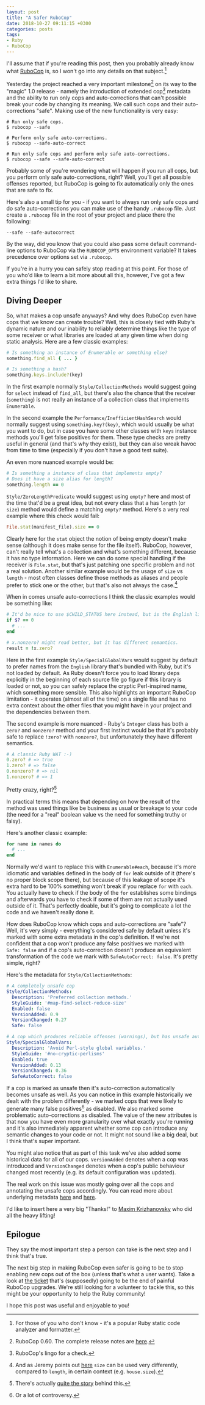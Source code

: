 ```yaml
---
layout: post
title: "A Safer RuboCop"
date: 2018-10-27 09:11:15 +0300
categories: posts
tags:
- Ruby
- RuboCop
---
```


I'll assume that if you're reading this post, then you probably already know what [RuboCop][] is, so I won't go into
any details on that subject.[^1]

Yesterday the project reached a very important milestone[^2] on its way to the "magic" 1.0 release - namely the introduction
of extended cop[^3] metadata and the ability to run only cops and auto-corrections that can't possible break your code by
changing its meaning. We call such cops and their auto-corrections "safe". Making use of the new functionality is very easy:

``` shell
# Run only safe cops.
$ rubocop --safe

# Perform only safe auto-corrections.
$ rubocop --safe-auto-correct

# Run only safe cops and perform only safe auto-corrections.
$ rubocop --safe --safe-auto-correct
```

Probably some of you're wondering what will happen if you run all cops, but you perform only safe auto-corrections, right?
Well, you'll get all possible offenses reported, but RuboCop is going to fix automatically only the ones that
are safe to fix.

Here's also a small tip for you - if you want to always run only safe cops and do safe auto-corrections you can make use
of the handy `.rubocop` file. Just create a `.rubocop` file in the root of your project and place there the following:

```
--safe --safe-autocorrect
```

By the way, did you know that you could also pass some default command-line options to RuboCop via the `RUBOCOP_OPTS` environment variable?
It takes precedence over options set via `.rubocop`.

If you're in a hurry you can safely stop reading at this point. For those of you who'd like to learn a bit more about
all this, however, I've got a few extra things I'd like to share.

## Diving Deeper

So, what makes a cop unsafe anyways? And why does RuboCop even have cops that we know can create trouble? Well, this
is closely tied with Ruby's dynamic nature and our inability to reliably determine things like the type of some
receiver or what libraries are loaded at any given time when doing static analysis. Here are a few classic examples:

``` ruby
# Is something an instance of Enumerable or something else?
something.find_all { ... }

# Is something a hash?
something.keys.include?(key)
```

In the first example normally `Style/CollectionMethods` would suggest going for `select` instead of
`find_all`, but there's also the chance that the receiver (`something`) is not really an instance of a
collection class that implements `Enumerable`.

In the second example the `Performance/InefficientHashSearch` would normally suggest using `something.key?(key)`,
which would usually be what you want to do, but in case you have some other classes with `keys` instance methods
you'll get false positives for them. These type checks are pretty useful in general (and that's why they exist), but
they can also wreak havoc from time to time (especially if you don't have a good test suite).

An even more nuanced example would be:

``` ruby
# Is something a instance of class that implements empty?
# Does it have a size alias for length?
something.length == 0
```

`Style/ZeroLengthPredicate` would suggest using `empty?` here and most of the time that'd be a great idea, but not
every class that a has `length` (or `size`) method would define a matching `empty?` method. Here's a very real example where this check
would fail:

``` ruby
File.stat(manifest_file).size == 0
```

Clearly here for the `stat` object the notion of being empty doesn't make sense (although it does make sense for the file itself).
RuboCop, however, can't really tell what's a collection and what's something different, because it has no type information.
Here we can do some special handling if the receiver is `File.stat`, but that's just patching one specific problem and
not a real solution.
Another similar example would be the usage of `size` vs `length` - most often classes define those methods as aliases and people
prefer to stick one or the other, but that's also not always the case.[^4]

When in comes unsafe auto-corrections I think the classic examples would be something like:

``` ruby
# It'd be nice to use $CHILD_STATUS here instead, but is the English library loaded?
if $? == 0
  # ...
end

# x.nonzero? might read better, but it has different semantics.
result = !x.zero?
```

Here in the first example `Style/SpecialGlobalVars` would suggest by default to prefer names from the `English`
library that's bundled with Ruby, but it's not loaded by default. As Ruby doesn't force you to load library
deps explicitly in the beginning of each source file go figure if this library is loaded or not, so you can safely
replace the cryptic Perl-inspired name, which something more sensible. This also highlights an important RuboCop
limitation - it operates (almost all of the time) on a single file and has no extra context about the other files
that you might have in your project and the dependencies between them.

The second example is more nuanced - Ruby's `Integer` class has both a `zero?` and `nonzero?` method and your
first instinct would be that it's probably safe to replace `!zero?` with `nonzero?`, but unfortunately they have different semantics.

``` ruby
# A classic Ruby WAT :-)
0.zero? # => true
1.zero? # => false
0.nonzero? # => nil
1.nonzero? # => 1
```

Pretty crazy, right?[^5]

In practical terms this means that depending on how the result of the method was used things like be business as usual
or breakage to your code (the need for a "real" boolean value vs the need for something truthy or falsy).

Here's another classic example:

``` ruby
for name in names do
  # ...
end
```

Normally we'd want to replace this with `Enumerable#each`, because it's more idiomatic and variables defined in the body
of `for` leak outside of it (there's no proper block scope there), but because of this leakage of scope it's extra hard
to be 100% something won't break if you replace `for` with `each`. You actually have to check if the body of the `for`
establishes some bindings and afterwards you have to check if some of them are not actually used outside of it.
That's perfectly doable, but it's going to complicate a lot the code and we haven't really done it.

How does RuboCop know which cops and auto-corrections are "safe"? Well, it's very simply - everything's considered
safe by default unless it's marked with some extra metadata in the cop's definition. If we're not confident that
a cop won't produce any false positives we marked with `Safe: false` and if a cop's auto-correction doesn't produce
an equivalent transformation of the code we mark with `SafeAutoCorrect: false`. It's pretty simple, right?

Here's the metadata for `Style/CollectionMethods`:

``` yaml
# A completely unsafe cop
Style/CollectionMethods:
  Description: 'Preferred collection methods.'
  StyleGuide: '#map-find-select-reduce-size'
  Enabled: false
  VersionAdded: 0.9
  VersionChanged: 0.27
  Safe: false

# A cop which produces reliable offenses (warnings), but has unsafe auto-correction
Style/SpecialGlobalVars:
  Description: 'Avoid Perl-style global variables.'
  StyleGuide: '#no-cryptic-perlisms'
  Enabled: true
  VersionAdded: 0.13
  VersionChanged: 0.36
  SafeAutoCorrect: false
```

If a cop is marked as unsafe then it's auto-correction automatically becomes unsafe as well.
As you can notice in this example historically we dealt with the problem differently - we marked cops
that were likely to generate many false positives[^6] as disabled. We also marked some problematic
auto-corrections as disabled. The value of the new attributes is that now you have even more
granularity over what exactly you're running and it's also immediately apparent whether some cop
can introduce any semantic changes to your code or not. It might not sound like a big deal, but I think that's super
important.

You might also notice that as part of this task we've also added some historical data for all of our cops.
`VersionAdded` denotes when a cop was introduced and `VersionChanged` denotes when a cop's public behaviour
changed most recently (e.g. its default configuration was updated).

The real work on this issue was mostly going over all the cops and annotating the unsafe cops accordingly.
You can read more about underlying metadata [here](https://github.com/rubocop-hq/rubocop/issues/5978) and
[here](https://github.com/rubocop-hq/rubocop/pull/6293).

I'd like to insert here a very big "Thanks!" to [Maxim Krizhanovsky](https://github.com/Darhazer) who
did all the heavy lifting!

## Epilogue

They say the most important step a person can take is the next step and I think that's true.

The next big step in making RuboCop even safer is going to be to stop enabling new cops out of the box (unless that's what a user wants).
Take a look at [the ticket](https://github.com/rubocop-hq/rubocop/issues/5979) that's (supposedly) going to be the end of painful RuboCop upgrades.
We're still looking for a volunteer to tackle this, so this might be your opportunity to help the Ruby community!

I hope this post was useful and enjoyable to you!

[RuboCop]: http://rubocop.org
[^1]: For those of you who don't know - it's a popular Ruby static code analyzer and formatter.
[^2]: RuboCop 0.60. The complete release notes are [here](https://github.com/rubocop-hq/rubocop/releases/tag/v0.60.0).
[^3]: RuboCop's lingo for a check.
[^4]: And as Jeremy points out [here](https://bugs.ruby-lang.org/issues/14136#note-9) `size` can be used very differently, compared to `length`, in certain context (e.g. `house.size`).
[^5]: There's actually [quite the story](https://bugs.ruby-lang.org/issues/9123#note-14) behind this.
[^6]: Or a lot of controversy.
